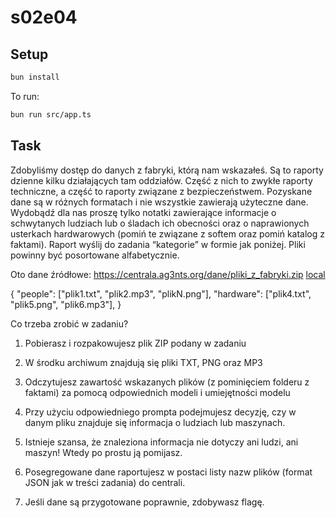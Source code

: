 # s02e04

## Setup

```bash
bun install
```

To run:

```bash
bun run src/app.ts
```

## Task

Zdobyliśmy dostęp do danych z fabryki, którą nam wskazałeś. Są to raporty dzienne kilku działających tam oddziałów. Część z nich to zwykłe raporty techniczne, a część to raporty związane z bezpieczeństwem. Pozyskane dane są w różnych formatach i nie wszystkie zawierają użyteczne dane. Wydobądź dla nas proszę tylko notatki zawierające informacje o schwytanych ludziach lub o śladach ich obecności oraz o naprawionych usterkach hardwarowych (pomiń te związane z softem oraz pomiń katalog z faktami). Raport wyślij do zadania “kategorie” w formie jak poniżej. Pliki powinny być posortowane alfabetycznie.

Oto dane źródłowe: https://centrala.ag3nts.org/dane/pliki_z_fabryki.zip [local](./resources)

{
"people": ["plik1.txt", "plik2.mp3", "plikN.png"],
"hardware": ["plik4.txt", "plik5.png", "plik6.mp3"],
}

Co trzeba zrobić w zadaniu?

1. Pobierasz i rozpakowujesz plik ZIP podany w zadaniu

2. W środku archiwum znajdują się pliki TXT, PNG oraz MP3

3. Odczytujesz zawartość wskazanych plików (z pominięciem folderu z faktami) za pomocą odpowiednich modeli i umiejętności modelu

4. Przy użyciu odpowiedniego prompta podejmujesz decyzję, czy w danym pliku znajduje się informacja o ludziach lub maszynach.

5. Istnieje szansa, że znaleziona informacja nie dotyczy ani ludzi, ani maszyn! Wtedy po prostu ją pomijasz.

6. Posegregowane dane raportujesz w postaci listy nazw plików (format JSON jak w treści zadania) do centrali.

7. Jeśli dane są przygotowane poprawnie, zdobywasz flagę.
